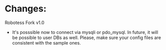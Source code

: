 # Changes:

Robotess Fork v1.0

* It's posssible now to connect via mysqli or pdo_mysql. In future, it will be possible to user DBs as well. Please, make sure your config files are consistent with the sample ones.
